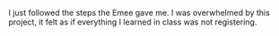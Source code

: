 I just followed the steps the Emee gave me.
I was overwhelmed by this project, it felt as if everything I learned in class was not registering.
